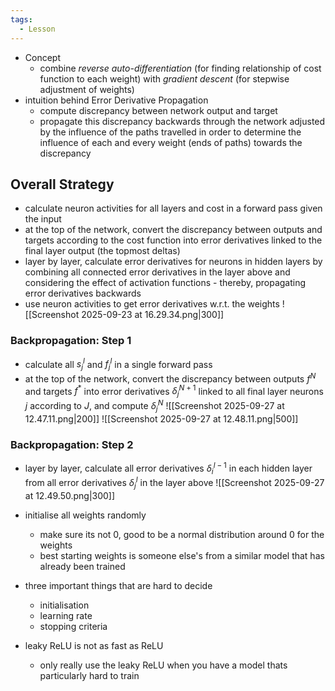 ```yaml
---
tags:
  - Lesson
---
```

- Concept
	- combine *reverse auto-differentiation* (for finding relationship of cost function to each weight) with *gradient descent* (for stepwise adjustment of weights)
- intuition behind Error Derivative Propagation
	- compute discrepancy between network output and target
	- propagate this discrepancy backwards through the network adjusted by the influence of the paths travelled in order to determine the influence of each and every weight (ends of paths) towards the discrepancy
## Overall Strategy
- calculate neuron activities for all layers and cost in a forward pass given the input
- at the top of the network, convert the discrepancy between outputs and targets according to the cost function into error derivatives linked to the final layer output (the topmost deltas)
- layer by layer, calculate error derivatives for neurons in hidden layers by combining all connected error derivatives in the layer above and considering the effect of activation functions - thereby, propagating error derivatives backwards
- use neuron activities to get error derivatives w.r.t. the weights
![[Screenshot 2025-09-23 at 16.29.34.png|300]]
### Backpropagation: Step 1
- calculate all $s_j^l$ and $f_j^l$ in a single forward pass
- at the top of the network, convert the discrepancy between outputs $f^N$ and targets $f^*$ into error derivatives $\delta _j^{N+1}$ linked to all final layer neurons $j$ according to $J$, and compute $\delta _j ^N$
![[Screenshot 2025-09-27 at 12.47.11.png|200]]
![[Screenshot 2025-09-27 at 12.48.11.png|500]]
### Backpropagation: Step 2
- layer by layer, calculate all error derivatives $\delta _i ^{l-1}$ in each hidden layer from all error derivatives $\delta _j^l$ in the layer above
![[Screenshot 2025-09-27 at 12.49.50.png|300]]


- initialise all weights randomly
	- make sure its not 0, good to be a normal distribution around 0 for the weights
	- best starting weights is someone else's from a similar model that has already been trained

- three important things that are hard to decide
	- initialisation
	- learning rate
	- stopping criteria

- leaky ReLU is not as fast as ReLU
	- only really use the leaky ReLU when you have a model thats particularly hard to train